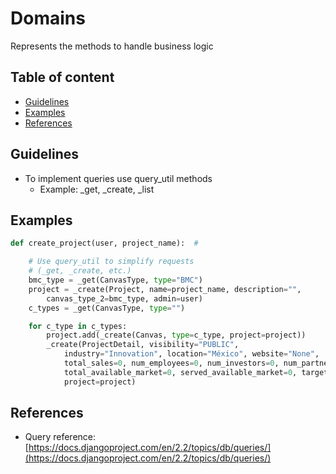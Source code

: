 # Domains

Represents the methods to handle business logic

## Table of content

-  [Guidelines](#guidelines)
-  [Examples](#examples)
-  [References](#references)

##  Guidelines

-  To implement queries use query_util methods
    - Example: _get, _create, _list

##  Examples

```python
def create_project(user, project_name):  #

    # Use query_util to simplify requests
    # (_get, _create, etc.)
    bmc_type = _get(CanvasType, type="BMC")
    project = _create(Project, name=project_name, description="",
        canvas_type_2=bmc_type, admin=user)
    c_types = _get(CanvasType, type="")

    for c_type in c_types:
        project.add(_create(Canvas, type=c_type, project=project))
        _create(ProjectDetail, visibility="PUBLIC",
            industry="Innovation", location="México", website="None",
            total_sales=0, num_employees=0, num_investors=0, num_partnerships=0, num_patents=0,
            total_available_market=0, served_available_market=0, target_market=0,
            project=project)
```

## References

-  Query reference: [https://docs.djangoproject.com/en/2.2/topics/db/queries/](https://docs.djangoproject.com/en/2.2/topics/db/queries/)
